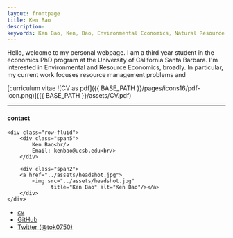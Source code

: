 ```yaml
---
layout: frontpage
title: Ken Bao
description: 
keywords: Ken Bao, Ken, Bao, Environmental Economics, Natural Resource Economics, ERE, UCSB. Economics
---
```


Hello, welcome to my personal webpage. I am a third year student in the economics PhD program at the University of California Santa Barbara. I'm interested in Environmental and Resource Economics, broadly. In particular, my current work focuses resource management problems and  



[curriculum vitae ![CV as pdf]({{ BASE_PATH }}/pages/icons16/pdf-icon.png)]({{ BASE_PATH }}/assets/CV.pdf)<br/>


---


<div class="container">
<h4><a name="contact"></a>contact</h4>

    <div class="row-fluid">
        <div class="span5">
            Ken Bao<br/>
            Email: kenbao@ucsb.edu<br/>
        </div>

        <div class="span2">
        <a href="../assets/headshot.jpg">
            <img src="../assets/headshot.jpg"
                  title="Ken Bao" alt="Ken Bao"/></a>
        </div>
    </div>
</div>

<div class="navbar">
  <div class="navbar-inner">
      <ul class="nav">
          <li><a href="{{ BASE_PATH }}/assets/CV.pdf">cv</a></li>
          <li><a href="https://github.com/mbcarlos">GitHub</a></li>
          <li><a href="https://twitter.com/dog_feelings">Twitter (@tok0750)</a></li>
      </ul>
  </div>
</div>
